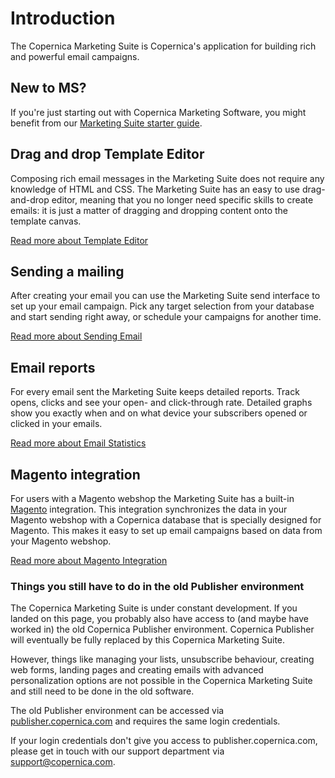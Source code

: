 # Introduction

The Copernica Marketing Suite is Copernica's application for building 
rich and powerful email campaigns.

## New to MS?
If you're just starting out with Copernica Marketing Software, you might benefit from our 
[Marketing Suite starter guide](starter-guide).

## Drag and drop Template Editor

Composing rich email messages in the Marketing Suite does not require 
any knowledge of HTML and CSS. The Marketing Suite has an easy to use 
drag-and-drop editor, meaning that you no longer need specific skills to
create emails: it is just a matter of dragging and dropping content onto
the template canvas. 

[Read more about Template Editor](template-editor/introduction)

## Sending a mailing

After creating your email you can use the Marketing Suite send interface
to set up your email campaign. Pick any target selection from your 
database and start sending right away, or schedule your campaigns for 
another time. 

[Read more about Sending Email](send-app/introduction)

## Email reports

For every email sent the Marketing Suite keeps detailed reports. Track 
opens, clicks and see your open- and click-through rate. Detailed graphs
show you exactly when and on what device your subscribers opened or 
clicked in your emails. 

[Read more about Email Statistics](statistics/introduction)

## Magento integration

For users with a Magento webshop the Marketing Suite has a built-in 
[Magento](http://magento.com) integration. This integration synchronizes
the data in your Magento webshop with a Copernica database that is 
specially designed for Magento. This makes it easy to set up email 
campaigns based on data from your Magento webshop. 

[Read more about Magento Integration](magento-integration/introduction)

### Things you still have to do in the old Publisher environment 

The Copernica Marketing Suite is under constant development. If you 
landed on this page, you probably also have access to (and maybe have 
worked in) the old Copernica Publisher environment. Copernica Publisher 
will eventually be fully replaced by this Copernica Marketing Suite.

However, things like managing your lists, unsubscribe behaviour, 
creating web forms, landing pages and creating emails with advanced 
personalization options are not possible in the Copernica Marketing 
Suite and still need to be done in the old software.

The old Publisher environment can be accessed via 
[publisher.copernica.com](https://publisher.copernica.com) and requires
the same login credentials.  

If your login credentials don't give you access to publisher.copernica.com, 
please get in touch with our support department via 
[support@copernica.com](mailto:support@copernica.com).

